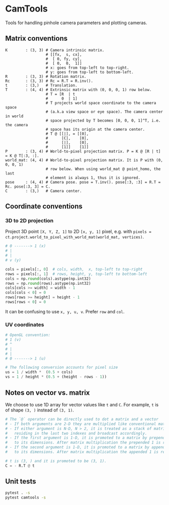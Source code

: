 # CamTools

Tools for handling pinhole camera parameters and plotting cameras.

## Matrix conventions

```
K        : (3, 3) # Camera intrinsic matrix.
                  # [[fx,  s, cx],
                  #  [ 0, fy, cy],
                  #  [ 0,  0,  1]]
                  # x: goes from top-left to top-right.
                  # y: goes from top-left to bottom-left.
R        : (3, 3) # Rotation matrix.
Rc       : (3, 3) # Rc = R.T = R.inv().
t        : (3,)   # Translation.
T        : (4, 4) # Extrinsic matrix with (0, 0, 0, 1) row below.
                  # T = [R  | t
                  #      0  | 1]
                  # T projects world space coordinate to the camera space
                  # (a.k.a view space or eye space). The camera center in world
                  # space projected by T becomes [0, 0, 0, 1]^T, i.e. the camera
                  # space has its origin at the camera center.
                  # T @ [[|], = [[0],
                  #      [C],    [0],
                  #      [|],    [0],
                  #      [1]]    [1]]
P        : (3, 4) # World-to-pixel projection matrix. P = K @ [R | t] = K @ T[:3, :].
world_mat: (4, 4) # World-to-pixel projection matrix. It is P with (0, 0, 0, 1)
                  # row below. When using world_mat @ point_homo, the last
                  # element is always 1, thus it is ignored.
pose     : (4, 4) # Camera pose. pose = T.inv(). pose[:3, :3] = R.T = Rc. pose[:3, 3] = C.
C        : (3,)   # Camera center.
```

## Coordinate conventions

### 3D to 2D projection

Project 3D point `[X, Y, Z, 1]` to 2D `[x, y, 1]` pixel, e.g. with
`pixels = ct.project.world_to_pixel_with_world_mat(world_mat, vertices)`.

```python
# 0 -------> 1 (x)
# |
# |
# v (y)

cols = pixels[:, 0]  # cols, width,  x, top-left to top-right
rows = pixels[:, 1]  # rows, height, y, top-left to bottom-left
cols = np.round(cols).astype(np.int32)
rows = np.round(rows).astype(np.int32)
cols[cols >= width] = width - 1
cols[cols < 0] = 0
rows[rows >= height] = height - 1
rows[rows < 0] = 0
```

It can be confusing to use `x, y, u, v`. Prefer `row` and `col`.

### UV coordinates

```python
# OpenGL convention:
# 1 (v)
# ^
# |
# |
# 0 -------> 1 (u)

# The following conversion accounts for pixel size
us = 1 / width *  (0.5 + cols)
vs = 1 / height * (0.5 + (height - rows - 1))
```

## Notes on vector vs. matrix

We choose to use 1D array for vector values like `t` and `C`.  For example, `t`
is of shape `(3, )` instead of `(3, 1)`.

```python
# The `@` operator can be directly used to dot a matrix and a vector
# - If both arguments are 2-D they are multiplied like conventional matrices.
# - If either argument is N-D, N > 2, it is treated as a stack of matrices
#   residing in the last two indexes and broadcast accordingly.
# - If the first argument is 1-D, it is promoted to a matrix by prepending a 1
#   to its dimensions. After matrix multiplication the prepended 1 is removed.
# - If the second argument is 1-D, it is promoted to a matrix by appending a 1
#   to its dimensions. After matrix multiplication the appended 1 is removed.

# t is (3, ) and it is promoted to be (3, 1).
C = - R.T @ t
```

## Unit tests

```bash
pytest . -s
pytest camtools -s
```
